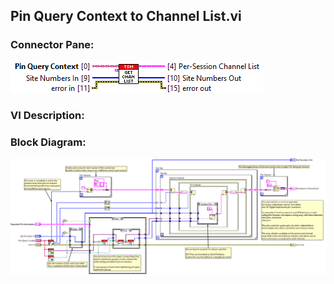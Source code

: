 ## **Pin Query Context to Channel List.vi**
### Connector Pane:
![alt text](/docs/images/Instrument%20Control/TSM%20Pin%20Abstraction/Pin%20Query%20Context%20to%20Channel%20List.vic.png "Pin Query Context to Channel List.vi connector pane")

### VI Description:


### Block Diagram:
![alt text](/docs/images/Instrument%20Control/TSM%20Pin%20Abstraction/Pin%20Query%20Context%20to%20Channel%20List.vid.png "Pin Query Context to Channel List.vi block diagram")
